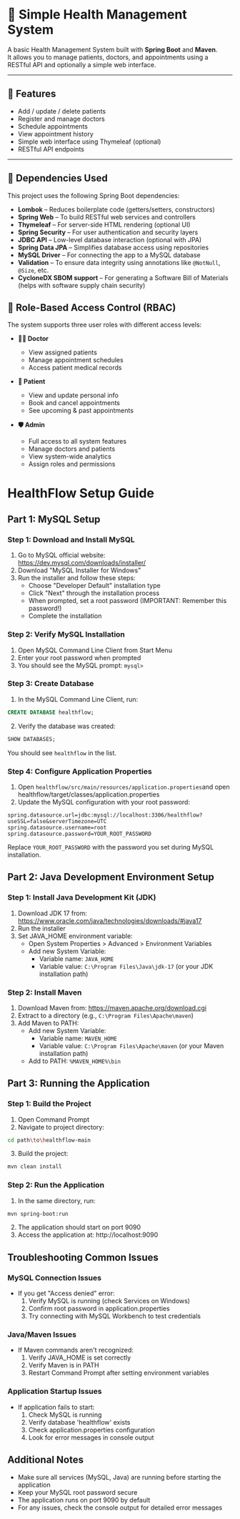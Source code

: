 # 🏥 Simple Health Management System

A basic Health Management System built with **Spring Boot** and **Maven**.  
It allows you to manage patients, doctors, and appointments using a RESTful API and optionally a simple web interface.

---

## 🚀 Features

- Add / update / delete patients
- Register and manage doctors
- Schedule appointments
- View appointment history
- Simple web interface using Thymeleaf (optional)
- RESTful API endpoints

---

## 🧩 Dependencies Used

This project uses the following Spring Boot dependencies:

- **Lombok** – Reduces boilerplate code (getters/setters, constructors)
- **Spring Web** – To build RESTful web services and controllers
- **Thymeleaf** – For server-side HTML rendering (optional UI)
- **Spring Security** – For user authentication and security layers
- **JDBC API** – Low-level database interaction (optional with JPA)
- **Spring Data JPA** – Simplifies database access using repositories
- **MySQL Driver** – For connecting the app to a MySQL database
- **Validation** – To ensure data integrity using annotations like `@NotNull`, `@Size`, etc.
- **CycloneDX SBOM support** – For generating a Software Bill of Materials (helps with software supply chain security)


## 🔐 Role-Based Access Control (RBAC)

The system supports three user roles with different access levels:

- **👨‍⚕️ Doctor**
  - View assigned patients
  - Manage appointment schedules
  - Access patient medical records

- **🧍 Patient**
  - View and update personal info
  - Book and cancel appointments
  - See upcoming & past appointments

- **🛡️ Admin**
  - Full access to all system features
  - Manage doctors and patients
  - View system-wide analytics
  - Assign roles and permissions


# HealthFlow Setup Guide

## Part 1: MySQL Setup

### Step 1: Download and Install MySQL
1. Go to MySQL official website: https://dev.mysql.com/downloads/installer/
2. Download "MySQL Installer for Windows"
3. Run the installer and follow these steps:
   - Choose "Developer Default" installation type
   - Click "Next" through the installation process
   - When prompted, set a root password (IMPORTANT: Remember this password!)
   - Complete the installation

### Step 2: Verify MySQL Installation
1. Open MySQL Command Line Client from Start Menu
2. Enter your root password when prompted
3. You should see the MySQL prompt: `mysql>`

### Step 3: Create Database
1. In the MySQL Command Line Client, run:
```sql
CREATE DATABASE healthflow;
```
2. Verify the database was created:
```sql
SHOW DATABASES;
```
You should see `healthflow` in the list.

### Step 4: Configure Application Properties
1. Open `healthflow/src/main/resources/application.properties`and open healthflow/target/classes/application.properties
2. Update the MySQL configuration with your root password:
```properties
spring.datasource.url=jdbc:mysql://localhost:3306/healthflow?useSSL=false&serverTimezone=UTC
spring.datasource.username=root
spring.datasource.password=YOUR_ROOT_PASSWORD
```
Replace `YOUR_ROOT_PASSWORD` with the password you set during MySQL installation.

## Part 2: Java Development Environment Setup

### Step 1: Install Java Development Kit (JDK)
1. Download JDK 17 from: https://www.oracle.com/java/technologies/downloads/#java17
2. Run the installer
3. Set JAVA_HOME environment variable:
   - Open System Properties > Advanced > Environment Variables
   - Add new System Variable:
     - Variable name: `JAVA_HOME`
     - Variable value: `C:\Program Files\Java\jdk-17` (or your JDK installation path)

### Step 2: Install Maven
1. Download Maven from: https://maven.apache.org/download.cgi
2. Extract to a directory (e.g., `C:\Program Files\Apache\maven`)
3. Add Maven to PATH:
   - Add new System Variable:
     - Variable name: `MAVEN_HOME`
     - Variable value: `C:\Program Files\Apache\maven` (or your Maven installation path)
   - Add to PATH: `%MAVEN_HOME%\bin`

## Part 3: Running the Application

### Step 1: Build the Project
1. Open Command Prompt
2. Navigate to project directory:
```bash
cd path\to\healthflow-main
```
3. Build the project:
```bash
mvn clean install
```

### Step 2: Run the Application
1. In the same directory, run:
```bash
mvn spring-boot:run
```
2. The application should start on port 9090
3. Access the application at: http://localhost:9090

## Troubleshooting Common Issues

### MySQL Connection Issues
- If you get "Access denied" error:
  1. Verify MySQL is running (check Services on Windows)
  2. Confirm root password in application.properties
  3. Try connecting with MySQL Workbench to test credentials

### Java/Maven Issues
- If Maven commands aren't recognized:
  1. Verify JAVA_HOME is set correctly
  2. Verify Maven is in PATH
  3. Restart Command Prompt after setting environment variables

### Application Startup Issues
- If application fails to start:
  1. Check MySQL is running
  2. Verify database 'healthflow' exists
  3. Check application.properties configuration
  4. Look for error messages in console output

## Additional Notes
- Make sure all services (MySQL, Java) are running before starting the application
- Keep your MySQL root password secure
- The application runs on port 9090 by default
- For any issues, check the console output for detailed error messages 
